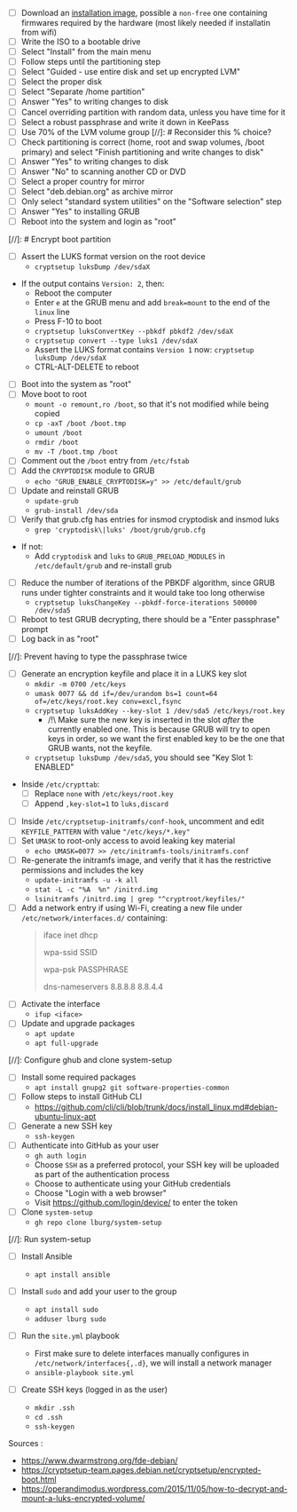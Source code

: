 - [ ] Download an [installation image](https://www.debian.org/distrib/), possible a `non-free` one containing firmwares required by the hardware (most likely needed if installatin from wifi)
- [ ] Write the ISO to a bootable drive
- [ ] Select "Install" from the main menu
- [ ] Follow steps until the partitioning step
- [ ] Select "Guided - use entire disk and set up encrypted LVM"
- [ ] Select the proper disk
- [ ] Select "Separate /home partition"
- [ ] Answer "Yes" to writing changes to disk
- [ ] Cancel overriding partition with random data, unless you have time for it
- [ ] Select a robust passphrase and write it down in KeePass
- [ ] Use 70% of the LVM volume group
[//]: # Reconsider this % choice?
- [ ] Check partitioning is correct (home, root and swap volumes, /boot primary) and select "Finish partitioning and write changes to disk"
- [ ] Answer "Yes" to writing changes to disk
- [ ] Answer "No" to scanning another CD or DVD
- [ ] Select a proper country for mirror
- [ ] Select "deb.debian.org" as archive mirror
- [ ] Only select "standard system utilities" on the "Software selection" step
- [ ] Answer "Yes" to installing GRUB
- [ ] Reboot into the system and login as "root"

[//]: # Encrypt boot partition
- [ ] Assert the LUKS format version on the root device
    * `cryptsetup luksDump /dev/sdaX`
- If the output contains `Version: 2`, then:
    * Reboot the computer
    * Enter `e` at the GRUB menu and add `break=mount` to the end of the `linux` line
    * Press F-10 to boot
    * `cryptsetup luksConvertKey --pbkdf pbkdf2 /dev/sdaX`
    * `cryptsetup convert --type luks1 /dev/sdaX`
    * Assert the LUKS format contains `Version 1` now: `cryptsetup luksDump /dev/sdaX`
    * CTRL-ALT-DELETE to reboot
- [ ] Boot into the system as "root"
- [ ] Move boot to root
    * `mount -o remount,ro /boot`, so that it's not modified while being copied
    * `cp -axT /boot /boot.tmp`
    * `umount /boot`
    * `rmdir /boot`
    * `mv -T /boot.tmp /boot`
- [ ] Comment out the `/boot` entry from `/etc/fstab`
- [ ] Add the `CRYPTODISK` module to GRUB
    * `echo "GRUB_ENABLE_CRYPTODISK=y" >> /etc/default/grub`
- [ ] Update and reinstall GRUB
    * `update-grub`
    * `grub-install /dev/sda`
- [ ] Verify that grub.cfg has entries for insmod cryptodisk and insmod luks
    * `grep 'cryptodisk\|luks' /boot/grub/grub.cfg`
- If not:
    * Add `cryptodisk` and `luks` to `GRUB_PRELOAD_MODULES` in `/etc/default/grub` and re-install grub
- [ ] Reduce the number of iterations of the PBKDF algorithm, since GRUB runs under tighter constraints and it would take too long otherwise
    * `cryptsetup luksChangeKey --pbkdf-force-iterations 500000 /dev/sda5`
- [ ] Reboot to test GRUB decrypting, there should be a "Enter passphrase" prompt
- [ ] Log back in as "root"

[//]: Prevent having to type the passphrase twice
- [ ] Generate an encryption keyfile and place it in a LUKS key slot
    * `mkdir -m 0700 /etc/keys`
    * `umask 0077 && dd if=/dev/urandom bs=1 count=64 of=/etc/keys/root.key conv=excl,fsync`
    * `cryptsetup luksAddKey --key-slot 1 /dev/sda5 /etc/keys/root.key`
      * /!\ Make sure the new key is inserted in the slot *after* the currently enabled one. This is because GRUB will try to open keys in order, so we want the first enabled key to be the one that GRUB wants, not the keyfile.
    * `cryptsetup luksDump /dev/sda5`, you should see "Key Slot 1: ENABLED"
- Inside `/etc/crypttab`:
    * [ ] Replace `none` with `/etc/keys/root.key`
    * [ ] Append `,key-slot=1` to `luks,discard`
- [ ] Inside `/etc/cryptsetup-initramfs/conf-hook`, uncomment and edit `KEYFILE_PATTERN` with value `"/etc/keys/*.key"` 
- [ ] Set `UMASK` to root-only access to avoid leaking key material
    * `echo UMASK=0077 >> /etc/initramfs-tools/initramfs.conf`
- [ ] Re-generate the initramfs image, and verify that it has the restrictive permissions and includes the key
    * `update-initramfs -u -k all`
    * `stat -L -c "%A  %n" /initrd.img`
    * `lsinitramfs /initrd.img | grep "^cryptroot/keyfiles/"`
- [ ] Add a network entry if using Wi-Fi, creating a new file under `/etc/network/interfaces.d/` containing:
    > iface <iface> inet dhcp
    > 
    > wpa-ssid SSID
    > 
    > wpa-psk PASSPHRASE
    > 
    > dns-nameservers 8.8.8.8 8.8.4.4
- [ ] Activate the interface
    * `ifup <iface>`
- [ ] Update and upgrade packages
    * `apt update`
    * `apt full-upgrade`
   
[//]: Configure ghub and clone system-setup
- [ ] Install some required packages
    * `apt install gnupg2 git software-properties-common`
- [ ] Follow steps to install GitHub CLI
    * https://github.com/cli/cli/blob/trunk/docs/install_linux.md#debian-ubuntu-linux-apt
- [ ] Generate a new SSH key
    * `ssh-keygen`
- [ ] Authenticate into GitHub as your user
    * `gh auth login`
    * Choose `SSH` as a preferred protocol, your SSH key will be uploaded as part of the authentication process
    * Choose to authenticate using your GitHub credentials
    * Choose "Login with a web browser"
    * Visit https://github.com/login/device/ to enter the token
- [ ] Clone `system-setup`
    * `gh repo clone lburg/system-setup`
    
[//]: Run system-setup
- [ ] Install Ansible
    * `apt install ansible`
- [ ] Install `sudo` and add your user to the group
    * `apt install sudo`
    * `adduser lburg sudo`
- [ ] Run the `site.yml` playbook
    * First make sure to delete interfaces manually configures in `/etc/network/interfaces{,.d}`, we will install a network manager
    * `ansible-playbook site.yml`

- [ ] Create SSH keys (logged in as the user)
    * `mkdir .ssh`
    * `cd .ssh`
    * `ssh-keygen`

Sources :

- https://www.dwarmstrong.org/fde-debian/
- https://cryptsetup-team.pages.debian.net/cryptsetup/encrypted-boot.html
- https://operandimodus.wordpress.com/2015/11/05/how-to-decrypt-and-mount-a-luks-encrypted-volume/







